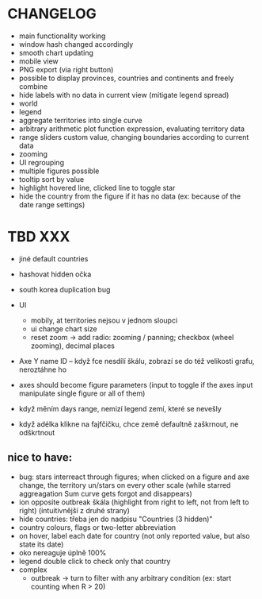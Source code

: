 # CHANGELOG

* main functionality working
* window hash changed accordingly
* smooth chart updating
* mobile view
* PNG export (via right button)
* possible to display provinces, countries and continents and freely combine
* hide labels with no data in current view (mitigate legend spread)
* world
* legend
* aggregate territories into single curve
* arbitrary arithmetic plot function expression, evaluating territory data
* range sliders custom value, changing boundaries according to current data
* zooming
* UI regrouping
* multiple figures possible
* tooltip sort by value
* highlight hovered line, clicked line to toggle star
* hide the country from the figure if it has no data (ex: because of the date range settings)

# TBD XXX
* jiné default countries
* hashovat hidden očka
* south korea duplication bug
* UI
    * mobily, at territories nejsou v jednom sloupci
    * ui change chart size
    * reset zoom -> add radio: zooming / panning; checkbox (wheel zooming), decimal places

* Axe Y name ID – když fce nesdílí škálu, zobrazí se do též velikosti grafu, neroztáhne ho
* axes should become figure parameters (input to toggle if the axes input manipulate single figure or all of them)
* když měním days range, nemizí legend zemí, které se nevešly
* když adélka klikne na fajfčičku, chce země defaultně zaškrnout, ne odškrtnout



## nice to have:
* bug: stars interreact through figures; when clicked on a figure and axe change, the territory un/stars on every other scale (while starred aggreagation Sum curve gets forgot and disappears)
* ion opposite outbreak škála (highlight from right to left, not from left to right) (intuitivnější z druhé strany)
* hide countries: třeba jen do nadpisu "Countries (3 hidden)"
* country colours, flags or two-letter abbreviation
* on hover, label each date for country (not only reported value, but also state its date)
* oko nereaguje úplně 100%
* legend double click to check only that country
* complex
    * outbreak -> turn to filter with any arbitrary condition (ex: start counting when R > 20)